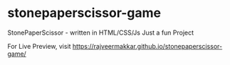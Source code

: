 # stonepaperscissor-game 

StonePaperScissor - written in HTML/CSS/Js
Just a fun Project

For Live Preview, visit
https://rajveermakkar.github.io/stonepaperscissor-game/


